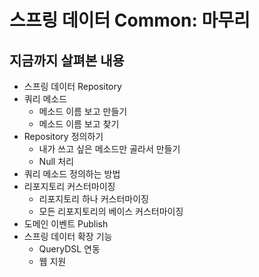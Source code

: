 # 스프링 데이터 Common: 마무리
## 지금까지 살펴본 내용
- 스프링 데이터 Repository
- 쿼리 메소드
  - 메소드 이름 보고 만들기
  - 메소드 이름 보고 찾기
- Repository 정의하기
  - 내가 쓰고 싶은 메소드만 골라서 만들기
  - Null 처리
- 쿼리 메소드 정의하는 방법
- 리포지토리 커스터마이징
  - 리포지토리 하나 커스터마이징
  - 모든 리포지토리의 베이스 커스터마이징
- 도메인 이벤트 Publish
- 스프링 데이터 확장 기능
  - QueryDSL 연동
  - 웹 지원